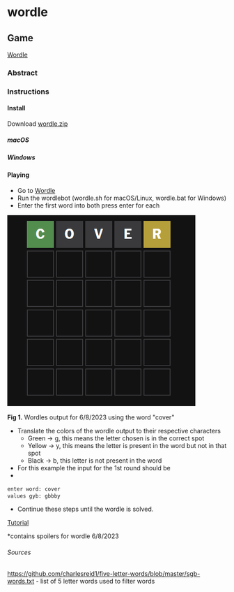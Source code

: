 # wordle
## Game
[Wordle](https://www.nytimes.com/games/wordle/index.html)

### Abstract 


### Instructions

#### Install

Download [wordle.zip](https://github.com/daus-s/wordle/raw/main/wordle.zip)


##### macOS




##### Windows



#### Playing
- Go to [Wordle](https://www.nytimes.com/games/wordle/index.html)
- Run the wordlebot (wordle.sh for macOS/Linux, wordle.bat for Windows)
- Enter the first word into both press enter for each

![Wordle after 1 round](https://github.com/daus-s/wordle/blob/d796f0d50b0a33256b8540f077aae00cf7d55bdd/round1.PNG)

**Fig 1.** Wordles output for 6/8/2023 using the word "cover" 

- Translate the colors of the wordle output to their respective characters
    - Green -> g,  this means the letter chosen is in the correct spot
    - Yellow -> y, this means the letter is present in the word but not in that spot
    - Black -> b, this letter is not present in the word
- For this example the input for the 1st round should be 
- 
```
enter word: cover
values gyb: gbbby
```

- Continue these steps until the wordle is solved. 

[Tutorial](https://www.twitch.tv/videos/1841246263)

\*contains spoilers for wordle 6/8/2023
###### Sources
https://github.com/charlesreid1/five-letter-words/blob/master/sgb-words.txt - list of 5 letter words used to filter words
